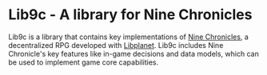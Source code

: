 Lib9c - A library for Nine Chronicles
=====================================

Lib9c is a library that contains key implementations of [Nine Chronicles](https://nine-chronicles.com), a decentralized RPG developed with [Libplanet](https://libplanet.io).
Lib9c includes Nine Chronicle's key features like in-game decisions and data models, which can be used to implement game core capabilities.
